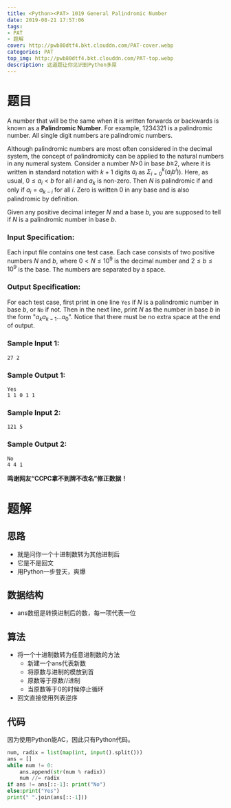 ```yaml
---
title: <Python><PAT> 1019 General Palindromic Number
date: 2019-08-21 17:57:06
tags: 
- PAT
- 题解
cover: http://pwb80dtf4.bkt.clouddn.com/PAT-cover.webp
categories: PAT
top_img: http://pwb80dtf4.bkt.clouddn.com/PAT-top.webp
description: 这道题让你见识到Python多屌
---
```


# 题目

A number that will be the same when it is written forwards or backwards is known as a **Palindromic Number**. For example, 1234321 is a palindromic number. All single digit numbers are palindromic numbers.

Although palindromic numbers are most often considered in the decimal system, the concept of palindromicity can be applied to the natural numbers in any numeral system. Consider a number *N*>0 in base *b*≥2, where it is written in standard notation with $k+1$ digits $a_i$ as $\Sigma_{i=0}^{k}(a_ib^i)$). Here, as usual, $0\le a_i < b$ for all $i$ and $a_k$ is non-zero. Then $N$ is palindromic if and only if $a_i=a_{k-i}$ for all $i$. Zero is written 0 in any base and is also palindromic by definition.

Given any positive decimal integer *N* and a base *b*, you are supposed to tell if *N* is a palindromic number in base *b*.

### Input Specification:

Each input file contains one test case. Each case consists of two positive numbers *N* and *b*, where $0<N\le 10^9$ is the decimal number and $2\le b \le 10^9$ is the base. The numbers are separated by a space.

### Output Specification:

For each test case, first print in one line `Yes` if *N* is a palindromic number in base *b*, or `No` if not. Then in the next line, print *N* as the number in base *b* in the form "$a_ka_{k-1}...a_0$". Notice that there must be no extra space at the end of output.

### Sample Input 1:

```in
27 2
```

### Sample Output 1:

```out
Yes
1 1 0 1 1
```

### Sample Input 2:

```in
121 5
```

### Sample Output 2:

```out
No
4 4 1
```

**鸣谢网友“CCPC拿不到牌不改名”修正数据！**

# 题解

## 思路

+ 就是问你一个十进制数转为其他进制后
+ 它是不是回文
+ 用Python一步登天，爽爆

## 数据结构

+ ans数组是转换进制后的数，每一项代表一位

## 算法

+ 将一个十进制数转为任意进制数的方法
  + 新建一个ans代表新数
  + 将原数与进制的模放到首
  + 原数等于原数//进制
  + 当原数等于0的时候停止循环
+ 回文直接使用列表逆序

## 代码

因为使用Python能AC，因此只有Python代码。

```python
num, radix = list(map(int, input().split()))
ans = []
while num != 0:
    ans.append(str(num % radix))
    num //= radix
if ans != ans[::-1]: print("No")
else:print("Yes")
print(" ".join(ans[::-1]))
```

